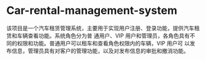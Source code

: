 # Car-rental-management-system
该项目是一个汽车租赁管理系统，主要用于实现用户注册、登录功能，提供汽车租赁和车辆查看功能。系统角色分为普
通用户、VIP 用户和管理员，各角色具有不同的权限和功能。普通用户可以租车和查看角色权限内的车辆，VIP 用户可
以发布信息，管理员具有对客户的管理功能，以及对发布信息的审批和撤消功能。
